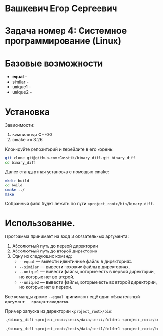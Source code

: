 # Вашкевич Егор Сергеевич
 
# Задача номер 4: Системное программирование (Linux)

<!--- ------------------------------------------------------------------- -->

# Базовые возможности

* **equal** -  
* similar - 
* unique1 - 
* unique2 - 

<!--- ------------------------------------------------------------------- -->

# Установка

Зависимости:
1) компилятор C++20 
2) cmake >= 3.26

Клонируйте репозиторий и перейдите в его корень:
```bash
git clone git@github.com:Gosstik/binary_diff.git binary_diff
cd binary_diff
```

Далее стандартная установка с помощью cmake:
```bash
mkdir build
cd build
cmake ../
make
```

Собранный файл будет лежать по пути `<project_root>/bin/binary_diff`.


# Использование.

Программа принимает на вход 3 обязательных аргумента:
1) Абсолютный путь до первой директории
2) Абсолютный путь до второй директории
3) Одну из следующих команд:
   * `--equal` &mdash; вывести идентичные файлы в директориях.
   * `--similar` &mdash; вывести похожие файлы в директориях.
   * `--unique1` &mdash; вывести файлы, которые есть в первой директории, но которых нет во второй.
   * `--unique2` &mdash; вывести файлы, которые есть во второй директории, но которых нет в первой.

Все команды кроме `--equal` принимают ещё один обязательный аргумент &mdash; процент сходства.

Пример запуска из директории `<project_root>/bin`:
```bash
./binary_diff <project_root>/tests/data/test1/folder1 <project_root>/tests/data/test1/folder2 --equal
```

```bash
./binary_diff <project_root>/tests/data/test1/folder1 <project_root>/tests/data/test1/folder2 --unique1 100
```

<!--- ------------------------------------------------------------------- -->


